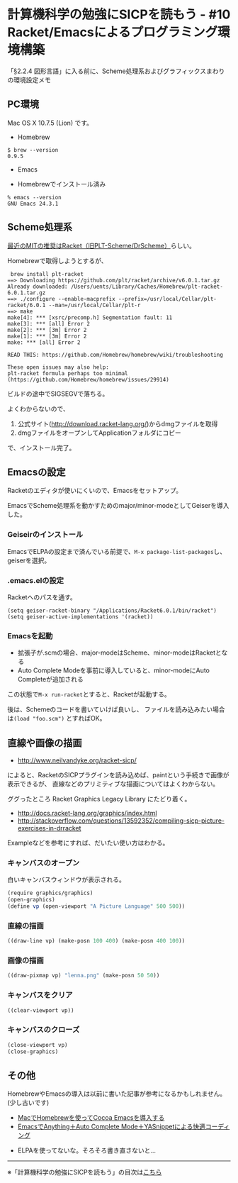 計算機科学の勉強にSICPを読もう - #10 Racket/Emacsによるプログラミング環境構築
======================================

「§2.2.4 図形言語」に入る前に、Scheme処理系およびグラフィックスまわりの環境設定メモ

PC環境
--------------------------------

Mac OS X 10.7.5 (Lion) です。

- Homebrew
```
$ brew --version
0.9.5
```

- Emacs
 + Homebrewでインストール済み
```
% emacs --version
GNU Emacs 24.3.1
```

Scheme処理系
--------------------------------

[最近のMITの推奨はRacket（旧PLT-Scheme/DrScheme）](http://cl.naist.jp/index.php?SICP%CA%D9%B6%AF%B2%F1)らしい。

Homebrewで取得しようとするが、

```
 brew install plt-racket
==> Downloading https://github.com/plt/racket/archive/v6.0.1.tar.gz
Already downloaded: /Users/uents/Library/Caches/Homebrew/plt-racket-6.0.1.tar.gz
==> ./configure --enable-macprefix --prefix=/usr/local/Cellar/plt-racket/6.0.1 --man=/usr/local/Cellar/plt-r
==> make
make[4]: *** [xsrc/precomp.h] Segmentation fault: 11
make[3]: *** [all] Error 2
make[2]: *** [3m] Error 2
make[1]: *** [3m] Error 2
make: *** [all] Error 2

READ THIS: https://github.com/Homebrew/homebrew/wiki/troubleshooting

These open issues may also help:
plt-racket formula perhaps too minimal (https://github.com/Homebrew/homebrew/issues/29914)
```

ビルドの途中でSIGSEGVで落ちる。

よくわからないので、

1. 公式サイト(http://download.racket-lang.org/)からdmgファイルを取得
2. dmgファイルをオープンしてApplicationフォルダにコピー

で、インストール完了。


Emacsの設定
--------------------------------

Racketのエディタが使いにくいので、Emacsをセットアップ。

EmacsでScheme処理系を動かすためのmajor/minor-modeとしてGeiserを導入した。

### Geiseirのインストール

EmacsでELPAの設定まで済んでいる前提で、```M-x package-list-packages```し、geiserを選択。

### .emacs.elの設定

Racketへのパスを通す。

```elisp
(setq geiser-racket-binary "/Applications/Racket6.0.1/bin/racket")
(setq geiser-active-implementations '(racket))
```

### Emacsを起動

- 拡張子が.scmの場合、major-modeはScheme、minor-modeはRacketとなる
- Auto Complete Modeを事前に導入していると、minor-modeにAuto Completeが追加される

この状態で```M-x run-racket```とすると、Racketが起動する。

後は、Schemeのコードを書いていけば良いし、
ファイルを読み込みたい場合は```(load "foo.scm")``` とすればOK。


直線や画像の描画
--------------------------------

- http://www.neilvandyke.org/racket-sicp/

によると、RacketのSICPプラグインを読み込めば、paintという手続きで画像が表示できるが、
直線などのプリミティブな描画についてはよくわからない。

ググったところ Racket Graphics Legacy Library にたどり着く。

- http://docs.racket-lang.org/graphics/index.html
- http://stackoverflow.com/questions/13592352/compiling-sicp-picture-exercises-in-drracket

Exampleなどを参考にすれば、だいたい使い方はわかる。


### キャンバスのオープン

白いキャンバスウィンドウが表示される。

```scheme
(require graphics/graphics)
(open-graphics)
(define vp (open-viewport "A Picture Language" 500 500))
```

### 直線の描画

```scheme
((draw-line vp) (make-posn 100 400) (make-posn 400 100))
```

### 画像の描画

```scheme
((draw-pixmap vp) "lenna.png" (make-posn 50 50))
```

### キャンバスをクリア

```scheme
((clear-viewport vp))
```

### キャンバスのクローズ

```scheme
(close-viewport vp)
(close-graphics)
```


その他
--------------------------------

HomebrewやEmacsの導入は以前に書いた記事が参考になるかもしれません。(少し古いです)

- [MacでHomebrewを使ってCocoa Emacsを導入する](/entry/20120303/1330745761)
- [EmacsでAnything＋Auto Complete Mode＋YASnippetによる快適コーディング](/entry/20120311/1331468314)
 + ELPAを使ってないな。そろそろ書き直さないと...


--------------------------------

※「計算機科学の勉強にSICPを読もう」の目次は[こちら](/entry/2014/05/25/000000)
